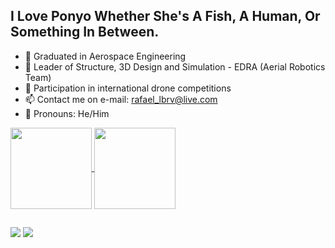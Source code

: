 
## I Love Ponyo Whether She's A Fish, A Human, Or Something In Between.


- 🔭 Graduated in Aerospace Engineering
- 🌱 Leader of Structure, 3D Design and Simulation - EDRA (Aerial Robotics Team)
- 👯 Participation in international drone competitions
- 📫 Contact me on e-mail: rafael_lbrv@live.com 
- 🪪 Pronouns: He/Him

<a href=https://github.com/anuraghazra/github-readme-stats>
  <img height=130 align="center" src="https://github-readme-stats.vercel.app/api?username=Rafaellbrv
&hide=contribs&show_icons=true&theme=shades-of-purple"/>
</a>
<a href="https://github.com/anuraghazra/convoychat">
  <img height=130 align="center" src="https://github-readme-stats.vercel.app/api/top-langs?username=Rafaellbrv
&layout=compact&langs_count=8&card_width=320&theme=shades-of-purple" />
</a>

##

<div> 
  <a href="https://instagram.com/sometimesnoah_" target="_blank"><img src="https://img.shields.io/badge/-Instagram-%23E4405F?style=for-the-badge&logo=instagram&logoColor=white" target="_blank"></a> 
  <a href = "mailto:rafael_lbrv@live.com"><img src="https://img.shields.io/badge/-Gmail-%23333?style=for-the-badge&logo=gmail&logoColor=white" target="_blank"></a>
  
